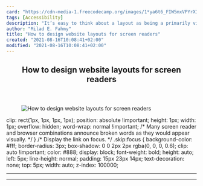 ```yaml
---
card: "https://cdn-media-1.freecodecamp.org/images/1*ya6t6_FIW5mxVPYrX1rLZw.jpeg"
tags: [Accessibility]
description: "It’s easy to think about a layout as being a primarily visual"
author: "Milad E. Fahmy"
title: "How to design website layouts for screen readers"
created: "2021-08-16T10:08:41+02:00"
modified: "2021-08-16T10:08:41+02:00"
---
```

<div class="site-wrapper">
<main id="site-main" class="site-main outer">
<div class="inner">
<article class="post-full post tag-accessibility tag-web-development tag-tech tag-ux tag-design ">
<header class="post-full-header">
<h1 class="post-full-title">How to design website layouts for screen readers</h1>
</header>
<figure class="post-full-image">
<picture>
<source media="(max-width: 700px)" sizes="1px" srcset="data:image/gif;base64,R0lGODlhAQABAIAAAAAAAP///yH5BAEAAAAALAAAAAABAAEAAAIBRAA7 1w">
<source media="(min-width: 701px)" sizes="(max-width: 800px) 400px,
(max-width: 1170px) 700px,
1400px" srcset="https://cdn-media-1.freecodecamp.org/images/1*ya6t6_FIW5mxVPYrX1rLZw.jpeg 300w,
https://cdn-media-1.freecodecamp.org/images/1*ya6t6_FIW5mxVPYrX1rLZw.jpeg 600w,
https://cdn-media-1.freecodecamp.org/images/1*ya6t6_FIW5mxVPYrX1rLZw.jpeg 1000w,
https://cdn-media-1.freecodecamp.org/images/1*ya6t6_FIW5mxVPYrX1rLZw.jpeg 2000w">
<img onerror="this.style.display='none'" src="https://cdn-media-1.freecodecamp.org/images/1*ya6t6_FIW5mxVPYrX1rLZw.jpeg" alt="How to design website layouts for screen readers">
</picture>
</figure>
<section class="post-full-content">
<div class="post-content">
clip: rect(1px, 1px, 1px, 1px);
position: absolute !important;
height: 1px;
width: 1px;
overflow: hidden;
word-wrap: normal !important; /* Many screen reader and browser combinations announce broken words as they would appear visually. */ }
/* Display the link on focus. */
.skip:focus {
background-color: #fff;
border-radius: 3px;
box-shadow: 0 0 2px 2px rgba(0, 0, 0, 0.6);
clip: auto !important;
color: #888;
display: block;
font-weight: bold;
height: auto; left: 5px;
line-height: normal;
padding: 15px 23px 14px;
text-decoration: none;
top: 5px;
width: auto;
z-index: 100000;
</div>
<hr>
<hr>
</section>
</article>
</div>
</main>
</div>
<!-- Google Tag Manager (noscript) -->
<!-- End Google Tag Manager (noscript) -->

